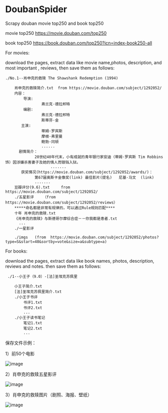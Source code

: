 # DoubanSpider
Scrapy douban movie top250 and book top250

   movie top250  https://movie.douban.com/top250

   book top250 https://book.douban.com/top250?icn=index-book250-all

For movies:

download the pages, extract data like movie name,photos, description, and most important , reviews, then save them as follows:


    ./No.1--肖申克的救赎 The Shawshank Redemption (1994)
    
        肖申克的救赎简介.txt  from https://movie.douban.com/subject/1292052/
        内容：
            导演:
                    弗兰克·德拉邦特
            编剧: 
                    弗兰克·德拉邦特
                    斯蒂芬·金
           主演: 
                    蒂姆·罗宾斯
                    摩根·弗里曼
                    鲍勃·冈顿
                    ......
          剧情简介：
                 20世纪40年代末，小有成就的青年银行家安迪（蒂姆·罗宾斯 Tim Robbins 饰）因涉嫌杀害妻子及她的情人而锒铛入狱。
                        .......
           获奖情况(https://movie.douban.com/subject/1292052/awards/)：
                 第67届奥斯卡金像奖(link) 最佳影片(提名)   尼基·马文  (link)
                 .......
        豆瓣评分(9.6).txt     from https://movie.douban.com/subject/1292052/
        ./五星影评    （from  https://movie.douban.com/subject/1292052/reviews）
        *****命名都是非常有规律的，可以通过Rule规则匹配****
        十年 肖申克的救赎.txt
        《肖申克的救赎》与斯德哥尔摩综合症－－你我都是患者.txt
          ...
        ./一星影评

        ./imgs   (from  https://movie.douban.com/subject/1292052/photos?type=S&start=40&sortby=vote&size=a&subtype=a)


For books:

download the pages, extract data like book names, photos, description, reviews and notes. then save them as follows:

     ./1--小王子（9.0）-[法]圣埃克苏佩里
 
        小王子简介.txt
        [法]圣埃克苏佩里简介.txt
        ./小王子书评
            书评1.txt
            书评2.txt
            ...
        ./小王子读书笔记
            笔记1.txt
            笔记2.txt
            ...
     

保存文件示例：

1）前50个电影

![image](https://github.com/PChief/DoubanSpider/blob/master/Douban/imgs/%E5%89%8D50%E4%B8%AA%E7%94%B5%E5%BD%B1.png)

2）肖申克的救赎五星影评

![image](https://github.com/PChief/DoubanSpider/blob/master/Douban/imgs/%E8%82%96%E7%94%B3%E5%85%8B%E7%9A%84%E6%95%91%E8%B5%8E%E4%BA%94%E6%98%9F%E5%BD%B1%E8%AF%84.png)

3）肖申克的救赎图片（剧照、海报、壁纸）

![image](https://github.com/PChief/DoubanSpider/blob/master/Douban/imgs/%E8%82%96%E7%94%B3%E5%85%8B%E7%9A%84%E6%95%91%E8%B5%8E%E5%9B%BE%E7%89%87.png)
